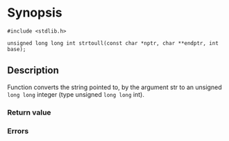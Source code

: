# Synopsis

`#include <stdlib.h>`

`unsigned long long int strtoull(const char *nptr, char **endptr, int base);`

## Description

Function converts the string pointed to, by the argument str to an unsigned `long long` integer
(type unsigned `long long` int).

### Return value

### Errors
